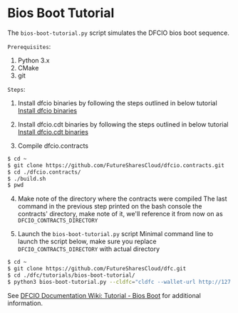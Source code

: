# Bios Boot Tutorial

The `bios-boot-tutorial.py` script simulates the DFCIO bios boot sequence.

``Prerequisites``:

1. Python 3.x
2. CMake
3. git

``Steps``:

1. Install dfcio binaries by following the steps outlined in below tutorial
[Install dfcio binaries](https://github.com/FutureSharesCloud/dfc#mac-os-x-brew-install)

2. Install dfcio.cdt binaries by following the steps outlined in below tutorial
[Install dfcio.cdt binaries](https://github.com/FutureSharesCloud/dfcio.cdt#binary-releases)

3. Compile dfcio.contracts

```bash
$ cd ~
$ git clone https://github.com/FutureSharesCloud/dfcio.contracts.git
$ cd ./dfcio.contracts/
$ ./build.sh
$ pwd

```

4. Make note of the directory where the contracts were compiled
The last command in the previous step printed on the bash console the contracts' directory, make note of it, we'll reference it from now on as `DFCIO_CONTRACTS_DIRECTORY`

5. Launch the `bios-boot-tutorial.py` script
Minimal command line to launch the script below, make sure you replace `DFCIO_CONTRACTS_DIRECTORY` with actual directory

```bash
$ cd ~
$ git clone https://github.com/FutureSharesCloud/dfc.git
$ cd ./dfc/tutorials/bios-boot-tutorial/
$ python3 bios-boot-tutorial.py --cldfc="cldfc --wallet-url http://127.0.0.1:6666 " --noddfc=noddfc --kdfcd=kdfcd --contracts-dir="/DFCIO_CONTRACTS_DIRECTORY/" -a

```

See [DFCIO Documentation Wiki: Tutorial - Bios Boot](https://github.com/FutureSharesCloud/dfc/wiki/Tutorial-Bios-Boot-Sequence) for additional information.
